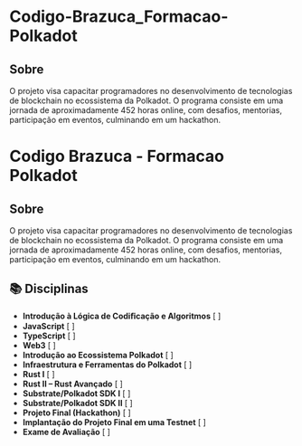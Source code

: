 # Codigo-Brazuca_Formacao-Polkadot

## Sobre
O projeto visa capacitar programadores no desenvolvimento de tecnologias de blockchain no ecossistema da Polkadot. O programa consiste em uma jornada de aproximadamente 452 horas online, com desafios, mentorias, participação em eventos, culminando em um hackathon.
# Codigo Brazuca - Formacao Polkadot
## Sobre
O projeto visa capacitar programadores no desenvolvimento de tecnologias de blockchain no ecossistema da Polkadot. O programa consiste em uma jornada de aproximadamente 452 horas online, com desafios, mentorias, participação em eventos, culminando em um hackathon.
## 📚 Disciplinas

- **Introdução à Lógica de Codiﬁcação e Algoritmos** [ ]
- **JavaScript** [ ]
- **TypeScript** [ ]
- **Web3** [ ]
- **Introdução ao Ecossistema Polkadot** [ ]
- **Infraestrutura e Ferramentas do Polkadot** [ ]
- **Rust I** [ ]
- **Rust II – Rust Avançado** [ ]
- **Substrate/Polkadot SDK I** [ ]
- **Substrate/Polkadot SDK II** [ ]
- **Projeto Final (Hackathon)** [ ]
- **Implantação do Projeto Final em uma Testnet** [ ]
- **Exame de Avaliação** [ ]

